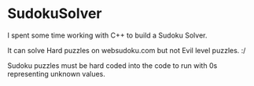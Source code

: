 # SudokuSolver
I spent some time working with C++ to build a Sudoku Solver.

It can solve Hard puzzles on websudoku.com but not Evil level puzzles. :/

Sudoku puzzles must be hard coded into the code to run with 0s representing unknown values.
